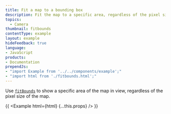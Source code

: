 ```yaml
---
title: Fit a map to a bounding box
description: Fit the map to a specific area, regardless of the pixel size of the map.
topics:
  - Camera
thumbnail: fitbounds
contentType: example
layout: example
hideFeedback: true
language:
- JavaScript
products:
- Documentation
prependJs:
- "import Example from '../../components/example';"
- "import html from './fitbounds.html';"
---
```


Use [`fitBounds`](https://docs.goong.io/docs/javascript/map/#map#fitbounds) to show a specific area of the map in view, regardless of the pixel size of the map.

{{ <Example html={html} {...this.props} /> }}
